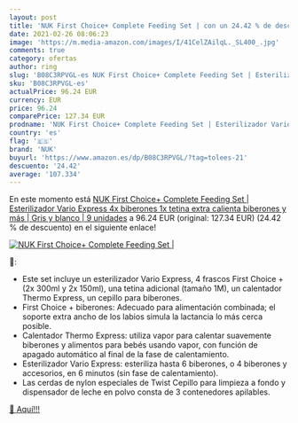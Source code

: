 ```yaml
---
layout: post
title: 'NUK First Choice+ Complete Feeding Set | con un 24.42 % de descuento'
date: 2021-02-26 08:06:23
image: 'https://m.media-amazon.com/images/I/41CelZAilqL._SL400_.jpg'
comments: true
category: ofertas
author: ring
slug: 'B08C3RPVGL-es NUK First Choice+ Complete Feeding Set | Esterilizador...'
sku: 'B08C3RPVGL-es'
actualPrice: 96.24 EUR
currency: EUR
price: 96.24
comparePrice: 127.34 EUR
prodname: 'NUK First Choice+ Complete Feeding Set | Esterilizador Vario Express  4x biberones  1x tetina extra  calienta biberones y más | Gris y blanco | 9 unidades'
country: 'es'
flag: '🇪🇸'
brand: 'NUK'
buyurl: 'https://www.amazon.es/dp/B08C3RPVGL/?tag=tolees-21'
descuento: '24.42'
average: '107.334'
---
```


En este momento está [NUK First Choice+ Complete Feeding Set | Esterilizador Vario Express  4x biberones  1x tetina extra  calienta biberones y más | Gris y blanco | 9 unidades](https://www.amazon.es/dp/B08C3RPVGL/?tag=tolees-21) a 96.24 EUR (original: 127.34 EUR) (24.42 %  de descuento) en el siguiente enlace!

[![NUK First Choice+ Complete Feeding Set |](https://m.media-amazon.com/images/I/41CelZAilqL._SL400_.jpg)](https://www.amazon.es/dp/B08C3RPVGL/?tag=tolees-21)

🔎:

- Este set incluye un esterilizador Vario Express, 4 frascos First Choice + (2x 300ml y 2x 150ml), una tetina adicional (tamaño 1M), un calentador Thermo Express, un cepillo para biberones.
- First Choice + biberones: Adecuado para alimentación combinada; el soporte extra ancho de los labios simula la lactancia lo más cerca posible.
- Calentador Thermo Express: utiliza vapor para calentar suavemente biberones y alimentos para bebés usando vapor, con función de apagado automático al final de la fase de calentamiento.
- Esterilizador Vario Express: esteriliza hasta 6 biberones, o 4 biberones y accesorios, en 6 minutos (sin fase de calentamiento).
- Las cerdas de nylon especiales de Twist Cepillo para limpieza a fondo y dispensador de leche en polvo consta de 3 contenedores apilables.

[🛒 Aquí!!!](https://www.amazon.es/dp/B08C3RPVGL/?tag=tolees-21)
